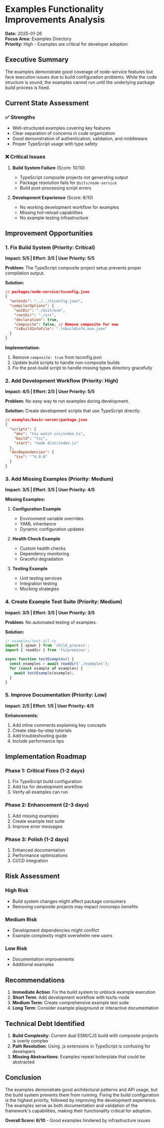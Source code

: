 # Examples Functionality Improvements Analysis

**Date:** 2025-01-26  
**Focus Area:** Examples Directory  
**Priority:** High - Examples are critical for developer adoption

## Executive Summary

The examples demonstrate good coverage of node-service features but face execution issues due to build configuration problems. While the code structure is sound, the examples cannot run until the underlying package build process is fixed.

## Current State Assessment

### ✅ Strengths
- Well-structured examples covering key features
- Clear separation of concerns in code organization
- Good demonstration of authentication, validation, and middleware
- Proper TypeScript usage with type safety

### ❌ Critical Issues
1. **Build System Failure** (Score: 10/10)
   - TypeScript composite projects not generating output
   - Package resolution fails for `@sits/node-service`
   - Build post-processing script errors

2. **Development Experience** (Score: 8/10)
   - No working development workflow for examples
   - Missing hot-reload capabilities
   - No example testing infrastructure

## Improvement Opportunities

### 1. Fix Build System (Priority: Critical)
**Impact: 5/5 | Effort: 3/5 | User Priority: 5/5**

**Problem:** The TypeScript composite project setup prevents proper compilation output.

**Solution:**
```json
// packages/node-service/tsconfig.json
{
  "extends": "../../tsconfig.json",
  "compilerOptions": {
    "outDir": "./dist/esm",
    "rootDir": "./src",
    "declaration": true,
    "composite": false, // Remove composite for now
    "tsBuildInfoFile": ".tsbuildinfo.esm.json"
  }
}
```

**Implementation:**
1. Remove `composite: true` from tsconfig.json
2. Update build scripts to handle non-composite builds
3. Fix the post-build script to handle missing types directory gracefully

### 2. Add Development Workflow (Priority: High)
**Impact: 4/5 | Effort: 2/5 | User Priority: 5/5**

**Problem:** No easy way to run examples during development.

**Solution:**
Create development scripts that use TypeScript directly:
```json
// examples/basic-server/package.json
{
  "scripts": {
    "dev": "tsx watch src/index.ts",
    "build": "tsc",
    "start": "node dist/index.js"
  },
  "devDependencies": {
    "tsx": "^4.0.0"
  }
}
```

### 3. Add Missing Examples (Priority: Medium)
**Impact: 3/5 | Effort: 3/5 | User Priority: 4/5**

**Missing Examples:**
1. **Configuration Example**
   - Environment variable overrides
   - YAML inheritance
   - Dynamic configuration updates

2. **Health Check Example**
   - Custom health checks
   - Dependency monitoring
   - Graceful degradation

3. **Testing Example**
   - Unit testing services
   - Integration testing
   - Mocking strategies

### 4. Create Example Test Suite (Priority: Medium)
**Impact: 3/5 | Effort: 3/5 | User Priority: 3/5**

**Problem:** No automated testing of examples.

**Solution:**
```typescript
// examples/test-all.ts
import { spawn } from 'child_process';
import { readdir } from 'fs/promises';

async function testExamples() {
  const examples = await readdir('./examples');
  for (const example of examples) {
    await testExample(example);
  }
}
```

### 5. Improve Documentation (Priority: Low)
**Impact: 2/5 | Effort: 1/5 | User Priority: 4/5**

**Enhancements:**
1. Add inline comments explaining key concepts
2. Create step-by-step tutorials
3. Add troubleshooting guide
4. Include performance tips

## Implementation Roadmap

### Phase 1: Critical Fixes (1-2 days)
1. Fix TypeScript build configuration
2. Add tsx for development workflow
3. Verify all examples can run

### Phase 2: Enhancement (2-3 days)
1. Add missing examples
2. Create example test suite
3. Improve error messages

### Phase 3: Polish (1-2 days)
1. Enhanced documentation
2. Performance optimizations
3. CI/CD integration

## Risk Assessment

### High Risk
- Build system changes might affect package consumers
- Removing composite projects may impact monorepo benefits

### Medium Risk
- Development dependencies might conflict
- Example complexity might overwhelm new users

### Low Risk
- Documentation improvements
- Additional examples

## Recommendations

1. **Immediate Action**: Fix the build system to unblock example execution
2. **Short Term**: Add development workflow with tsx/ts-node
3. **Medium Term**: Create comprehensive example test suite
4. **Long Term**: Consider example playground or interactive documentation

## Technical Debt Identified

1. **Build Complexity**: Current dual ESM/CJS build with composite projects is overly complex
2. **Path Resolution**: Using .js extensions in TypeScript is confusing for developers
3. **Missing Abstractions**: Examples repeat boilerplate that could be abstracted

## Conclusion

The examples demonstrate good architectural patterns and API usage, but the build system prevents them from running. Fixing the build configuration is the highest priority, followed by improving the development experience. The examples serve as both documentation and validation of the framework's capabilities, making their functionality critical for adoption.

**Overall Score: 6/10** - Good examples hindered by infrastructure issues
